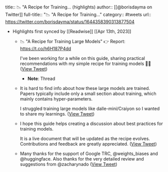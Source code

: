 title:: 📉 "A Recipe for Training... (highlights)
author:: [[@borisdayma on Twitter]]
full-title:: "📉 "A Recipe for Training..."
category:: #tweets
url:: https://twitter.com/borisdayma/status/1644358390313877504

- Highlights first synced by [[Readwise]] [[Apr 13th, 2023]]
	- 📉 "A Recipe for Training Large Models"
	  👉 Report: https://t.co/h6H187P4dd
	  
	  I've been working for a while on this guide, sharing practical recommendations with my simple recipe for training models 🧑‍🍳 ([View Tweet](https://twitter.com/borisdayma/status/1644358390313877504))
		- **Note**: Thread
	- It is hard to find info about how these large models are trained.
	  Papers typically include only a small section about training, which mainly contains hyper-parameters.
	  
	  I struggled training large models like dalle-mini/Craiyon so I wanted to share my learnings. ([View Tweet](https://twitter.com/borisdayma/status/1644359654225465346))
	- I hope this guide helps creating a discussion about best practices for training models.
	  
	  It is a live document that will be updated as the recipe evolves. Contributions and feedback are greatly appreciated. ([View Tweet](https://twitter.com/borisdayma/status/1644360445535346689))
	- Many thanks for the support of Google TRC, @weights_biases and @huggingface.
	  Also thanks for the very detailed review and suggestions from @zacharynado ([View Tweet](https://twitter.com/borisdayma/status/1644360446730698755))